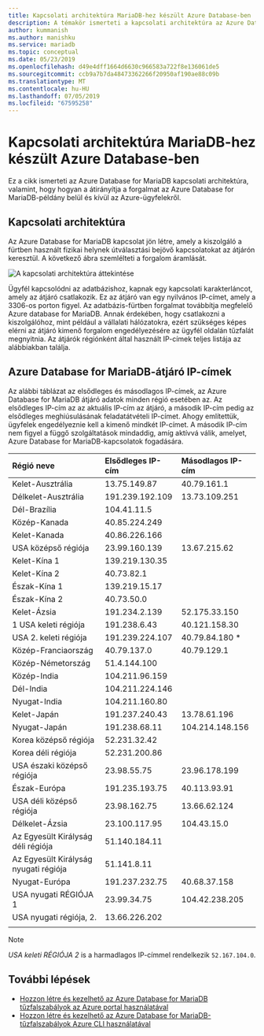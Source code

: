 ```yaml
---
title: Kapcsolati architektúra MariaDB-hez készült Azure Database-ben
description: A témakör ismerteti a kapcsolati architektúra az Azure Database for MariaDB-kiszolgáló.
author: kummanish
ms.author: manishku
ms.service: mariadb
ms.topic: conceptual
ms.date: 05/23/2019
ms.openlocfilehash: d49e4dff1664d6630c966583a722f8e136061de5
ms.sourcegitcommit: ccb9a7b7da48473362266f20950af190ae88c09b
ms.translationtype: MT
ms.contentlocale: hu-HU
ms.lasthandoff: 07/05/2019
ms.locfileid: "67595258"
---
```

# <a name="connectivity-architecture-in-azure-database-for-mariadb"></a>Kapcsolati architektúra MariaDB-hez készült Azure Database-ben
Ez a cikk ismerteti az Azure Database for MariaDB kapcsolati architektúra, valamint, hogy hogyan a átirányítja a forgalmat az Azure Database for MariaDB-példány belül és kívül az Azure-ügyfelekről.

## <a name="connectivity-architecture"></a>Kapcsolati architektúra

Az Azure Database for MariaDB kapcsolat jön létre, amely a kiszolgáló a fürtben használt fizikai helynek útválasztási bejövő kapcsolatokat az átjárón keresztül. A következő ábra szemlélteti a forgalom áramlását.

![A kapcsolati architektúra áttekintése](./media/concepts-connectivity-architecture/connectivity-architecture-overview-proxy.png)

Ügyfél kapcsolódni az adatbázishoz, kapnak egy kapcsolati karakterláncot, amely az átjáró csatlakozik. Ez az átjáró van egy nyilvános IP-címet, amely a 3306-os porton figyel. Az adatbázis-fürtben forgalmat továbbítja megfelelő Azure database for MariaDB. Annak érdekében, hogy csatlakozni a kiszolgálóhoz, mint például a vállalati hálózatokra, ezért szükséges képes elérni az átjáró kimenő forgalom engedélyezésére az ügyfél oldalán tűzfalát megnyitnia. Az átjárók régiónként által használt IP-címek teljes listája az alábbiakban találja.

## <a name="azure-database-for-mariadb-gateway-ip-addresses"></a>Azure Database for MariaDB-átjáró IP-címek

Az alábbi táblázat az elsődleges és másodlagos IP-címek, az Azure Database for MariaDB átjáró adatok minden régió esetében az. Az elsődleges IP-cím az az aktuális IP-cím az átjáró, a második IP-cím pedig az elsődleges meghiúsulásának feladatátvételi IP-címet. Ahogy említettük, ügyfelek engedélyeznie kell a kimenő mindkét IP-címet. A második IP-cím nem figyel a függő szolgáltatások mindaddig, amíg aktívvá válik, amelyet, Azure Database for MariaDB-kapcsolatok fogadására.

| **Régió neve** | **Elsődleges IP-cím** | **Másodlagos IP-cím** |
|:----------------|:-------------|:------------------------|
| Kelet-Ausztrália | 13.75.149.87 | 40.79.161.1 |
| Délkelet-Ausztrália | 191.239.192.109 | 13.73.109.251 |
| Dél-Brazília | 104.41.11.5 | |
| Közép-Kanada | 40.85.224.249 | |
| Kelet-Kanada | 40.86.226.166 | |
| USA középső régiója | 23.99.160.139 | 13.67.215.62 |
| Kelet-Kína 1 | 139.219.130.35 | |
| Kelet-Kína 2 | 40.73.82.1 | |
| Észak-Kína 1 | 139.219.15.17 | |
| Észak-Kína 2 | 40.73.50.0 | |
| Kelet-Ázsia | 191.234.2.139 | 52.175.33.150 |
| 1 USA keleti régiója | 191.238.6.43 | 40.121.158.30 |
| USA 2. keleti régiója | 191.239.224.107 | 40.79.84.180 * |
| Közép-Franciaország | 40.79.137.0 | 40.79.129.1 |
| Közép-Németország | 51.4.144.100 | |
| Közép-India | 104.211.96.159 | |
| Dél-India | 104.211.224.146 | |
| Nyugat-India | 104.211.160.80 | |
| Kelet-Japán | 191.237.240.43 | 13.78.61.196 |
| Nyugat-Japán | 191.238.68.11 | 104.214.148.156 |
| Korea középső régiója | 52.231.32.42 | |
| Korea déli régiója | 52.231.200.86 |  |
| USA északi középső régiója | 23.98.55.75 | 23.96.178.199 |
| Észak-Európa | 191.235.193.75 | 40.113.93.91 |
| USA déli középső régiója | 23.98.162.75 | 13.66.62.124 |
| Délkelet-Ázsia | 23.100.117.95 | 104.43.15.0 |
| Az Egyesült Királyság déli régiója | 51.140.184.11 | |
| Az Egyesült Királyság nyugati régiója | 51.141.8.11| |
| Nyugat-Európa | 191.237.232.75 | 40.68.37.158 |
| USA nyugati RÉGIÓJA 1 | 23.99.34.75 | 104.42.238.205 |
| USA nyugati régiója, 2. | 13.66.226.202 | |
||||

> [!NOTE]
> *USA keleti RÉGIÓJA 2* is a harmadlagos IP-címmel rendelkezik `52.167.104.0`.

## <a name="next-steps"></a>További lépések

* [Hozzon létre és kezelhető az Azure Database for MariaDB tűzfalszabályok az Azure portal használatával](./howto-manage-firewall-portal.md)
* [Hozzon létre és kezelhető az Azure Database for MariaDB-tűzfalszabályok Azure CLI használatával](./howto-manage-firewall-cli.md)
